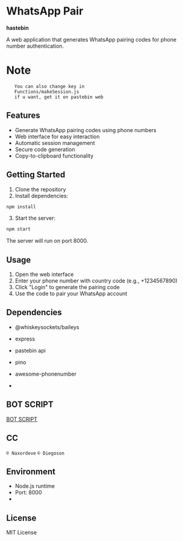 # WhatsApp Pair

**hastebin**

A web application that generates WhatsApp pairing codes for phone number authentication.

# Note
```
   You can also change key in
   Functions/makeSession.js
   if u want, get it on pastebin web
```

## Features

- Generate WhatsApp pairing codes using phone numbers
- Web interface for easy interaction
- Automatic session management
- Secure code generation
- Copy-to-clipboard functionality

## Getting Started

1. Clone the repository
2. Install dependencies:
```bash
npm install
```
3. Start the server:
```bash
npm start
```
The server will run on port 8000.

## Usage

1. Open the web interface
2. Enter your phone number with country code (e.g., +1234567890)
3. Click "Login" to generate the pairing code
4. Use the code to pair your WhatsApp account

## Dependencies

- @whiskeysockets/baileys
- express
- pastebin api
- pino
- awesome-phonenumber

- 
## BOT SCRIPT
[BOT SCRIPT](https://github.com/naxordeve/whatsapp-bot)

## CC
```© Naxordeve```
```© Diegoson```

## Environment

- Node.js runtime
- Port: 8000
- 
## License

MIT License
